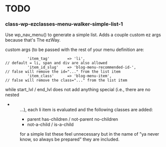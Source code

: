 # TODO

### class-wp-ezclasses-menu-walker-simple-list-1
Use wp_nav_menu() to generate a simple list. Adds a couple custom ez args because that's The ezWay.

custom args (to be passed with the rest of your menu definition are:

              'item_tag'        => 'li',                             			// default = li, span and div are also allowed
              'item_id_slug'    => 'blog-menu-recommended-id-',               	// false will remove the id="..." from the list item
              'item_class'      => 'blog-menu-item',                           	// false will remove the class="..." from the list item
           
while start_lvl / end_lvl does not add anything special (i.e., there are no nested <ul><li><ul>...), each li item is evaluated and the following classes are added:
- parent has-children / not-parent no-children
- not-a-child / is-a-child

for a simple list these feel unnecessary but in the name of "ya never know, so always be prepared" they are included.	   